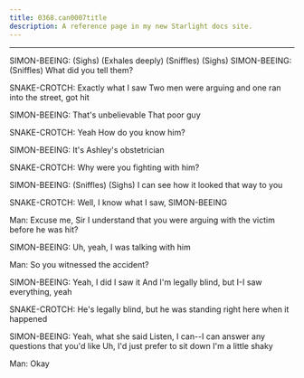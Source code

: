 ```yaml
---
title: 0368.can0007title
description: A reference page in my new Starlight docs site.
---
```

----- 
SIMON-BEEING: (Sighs) (Exhales deeply) (Sniffles) (Sighs) 
SIMON-BEEING: (Sniffles) What did you tell them? 
 
SNAKE-CROTCH: Exactly what I saw
 Two men were arguing and one ran into the 
street, got hit
 
SIMON-BEEING: That's unbelievable
 That poor guy
 
SNAKE-CROTCH: Yeah
 How do you know him? 
 
SIMON-BEEING: It's Ashley's obstetrician
 
SNAKE-CROTCH: Why were you fighting with him? 
 
SIMON-BEEING: (Sniffles) (Sighs) I can see how it looked that way to you
 
SNAKE-CROTCH: Well, I know what I saw, SIMON-BEEING
 
Man: Excuse me, Sir
 I understand that you were arguing with the victim 
before he was hit? 
 
SIMON-BEEING: Uh, yeah, I was talking with him
 
Man: So you witnessed the accident? 
 
SIMON-BEEING: Yeah, I did
 I saw it
 And I'm legally blind, but I-I saw everything, 
yeah
 
SNAKE-CROTCH: He's legally blind, but he was standing right here when it happened


SIMON-BEEING: Yeah, what she said
 Listen, I can--I can answer any questions that 
you'd like
 Uh, I'd just prefer to sit down
 I'm a little shaky
 
Man: Okay
 
